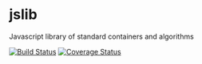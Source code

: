 # jslib
Javascript library of standard containers and algorithms

[![Build Status](https://travis-ci.org/robspassky/jslib.svg)](https://travis-ci.org/robspassky/jslib)
[![Coverage Status](https://coveralls.io/repos/github/robspassky/jslib/badge.svg?branch=master)](https://coveralls.io/github/robspassky/jslib?branch=master)
